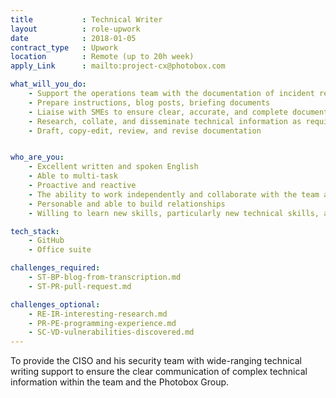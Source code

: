 ```yaml
---
title           : Technical Writer
layout          : role-upwork
date            : 2018-01-05
contract_type   : Upwork
location        : Remote (up to 20h week)
apply_Link      : mailto:project-cx@photobox.com

what_will_you_do:
    - Support the operations team with the documentation of incident responses and playbooks
    - Prepare instructions, blog posts, briefing documents
    - Liaise with SMEs to ensure clear, accurate, and complete documentation
    - Research, collate, and disseminate technical information as required
    - Draft, copy-edit, review, and revise documentation


who_are_you:
    - Excellent written and spoken English
    - Able to multi-task
    - Proactive and reactive
    - The ability to work independently and collaborate with the team and wider business
    - Personable and able to build relationships
    - Willing to learn new skills, particularly new technical skills, as required

tech_stack:
    - GitHub
    - Office suite

challenges_required:
    - ST-BP-blog-from-transcription.md
    - ST-PR-pull-request.md

challenges_optional:
    - RE-IR-interesting-research.md
    - PR-PE-programming-experience.md
    - SC-VD-vulnerabilities-discovered.md
---
```


To provide the CISO and his security team with wide-ranging technical writing support to ensure the clear communication of complex technical information within the team and the Photobox Group.
